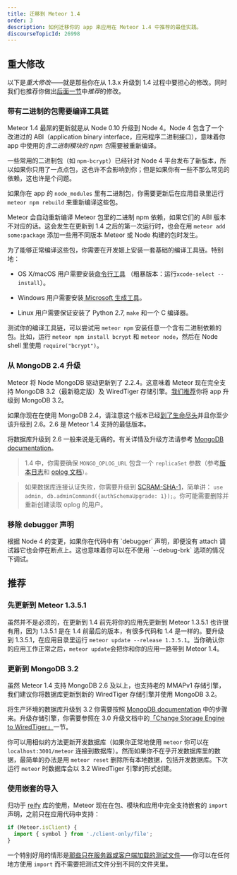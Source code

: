 ```yaml
---
title: 迁移到 Meteor 1.4
order: 3
description: 如何迁移你的 app 来应用在 Meteor 1.4 中推荐的最佳实践。
discourseTopicId: 26998
---
```


<h2 id="breaking-changes">重大修改</h2>

以下是*重大修改*——就是那些你在从 1.3.x 升级到 1.4 过程中要担心的修改。同时我们也推荐你做出[后面一节](#recommend-changes)中*推荐*的修改。

<h3 id="binary-packages-require-build-toolchain">带有二进制的包需要编译工具链</h3>

Meteor 1.4 最屌的更新就是从 Node 0.10 升级到 Node 4。Node 4 包含了一个改进过的 ABI（application binary interface，应用程序二进制接口），意味着你 app 中使用的*含二进制模块的 npm 包*需要被重新编译。

一些常用的二进制包（如 `npm-bcrypt`）已经针对 Node 4 平台发布了新版本，所以如果你只用了一点点包，这也许不会影响到你；但是如果你有一些不那么常见的依赖，这也许是个问题。

如果你在 app 的 `node_modules` 里有二进制包，你需要更新后在应用目录里运行 `meteor npm rebuild` 来重新编译这些包。

Meteor 会自动重新编译 Meteor 包里的二进制 npm 依赖，如果它们的 ABI 版本不对应的话。这会发生在更新到 1.4 之后的第一次运行时，也会在用 `meteor add some:package` 添加一些用不同版本 Meteor 或 Node 构建的包时发生。

为了能够正常编译这些包，你需要在开发姬上安装一套基础的编译工具链。特别地：

 - OS X/macOS 用户需要安装[命令行工具](http://railsapps.github.io/xcode-command-line-tools.html) （粗暴版本：运行`xcode-select --install`）。

 - Windows 用户需要安装[ Microsoft 生成工具](https://www.microsoft.com/zh-CN/download/details.aspx?id=48159)。

 - Linux 用户需要保证安装了 Python 2.7, `make` 和一个 C 编译器。

测试你的编译工具链，可以尝试用 `meteor npm` 安装任意一个含有二进制依赖的包。比如，运行 `meteor npm install bcrypt` 和 `meteor node`，然后在 Node shell 里使用 `require("bcrypt")`。

<h3 id="update-from-mongo-2_4">从 MongoDB 2.4 升级</h3>

Meteor 将 Node MongoDB 驱动更新到了 2.2.4。这意味着 Meteor 现在完全支持 MongoDB 3.2（最新稳定版）及 WiredTiger 存储引擎。[我们推荐](#update-to-mongo-3_2)你将 app 升级到 MongoDB 3.2。

如果你现在在使用 MongoDB 2.4，请注意这个版本已经[到了生命尽头](https://www.mongodb.com/support-policy)并且你至少该升级到 2.6。2.6 是 Meteor 1.4 支持的最低版本。

将数据库升级到 2.6 一般来说是无痛的。有关详情及升级方法请参考 [MongoDB documentation](https://docs.mongodb.com/manual/release-notes/2.6-upgrade/)。

> 1.4 中，你需要确保 `MONGO_OPLOG_URL` 包含一个 `replicaSet` 参数（参考[版本日志](https://github.com/meteor/meteor/blob/devel/History.md#v14)和 [oplog 文档](https://github.com/meteor/docs/blob/master/long-form/oplog-observe-driver.md#oplogobservedriver-in-production)）。

> 如果数据库连接认证失败，你需要升级到 [SCRAM-SHA-1](https://docs.mongodb.com/manual/release-notes/3.0-scram/#upgrade-mongodb-cr-to-scram)，简单讲： `use admin, db.adminCommand({authSchemaUpgrade: 1});`。你可能需要删除并重新创建读取 oplog 的用户。

<h3 id="debugger">移除 debugger 声明</h3>
根据 Node 4 的变更，如果你在代码中有 `debugger` 声明，即便没有 attach 调试器它也会停在断点上。这也意味着你可以在不使用 `--debug-brk` 选项的情况下调试。

<h2 id="recommendations">推荐</h2>

<h3 id="update-to-1_3_5_1-first">先更新到 Meteor 1.3.5.1</h3>

虽然并不是必须的，在更新到 1.4 前先将你的应用先更新到 Meteor 1.3.5.1 也许很有用，因为 1.3.5.1 是在 1.4 前最后的版本，有很多代码和 1.4 是一样的。要升级到 1.3.5.1，在应用目录里运行 `meteor update --release 1.3.5.1`。当你确认你的应用工作正常之后，`meteor update`会把你和你的应用一路带到 Meteor 1.4。

<h3 id="update-to-mongo-3_2">更新到 MongoDB 3.2</h3>

虽然 Meteor 1.4 支持 MongoDB 2.6 及以上，也支持老的 MMAPv1 存储引擎，我们建议你将数据库更新到新的 WiredTiger 存储引擎并使用 MongoDB 3.2。

将生产环境的数据库升级到 3.2 你需要按照 [MongoDB documentation](https://docs.mongodb.com/manual/release-notes/3.2-upgrade/) 中的步骤来。升级存储引擎，你需要参照在 3.0 升级文档中的[「Change Storage Engine to WiredTiger」](https://docs.mongodb.com/v3.0/release-notes/3.0-upgrade/#change-storage-engine-to-wiredtiger)一节。

你可以用相似的方法更新开发数据库（如果你正常地使用 `meteor` 你可以在 `localhost:3001/meteor` 连接到数据库）。然而如果你不在乎开发数据库里的数据，最简单的办法是用 `meteor reset` 删除所有本地数据，包括开发数据库。下次运行 `meteor` 时数据库会以 3.2 WiredTiger 引擎的形式创建。

<h3 id="nested-imports">使用嵌套的导入</h3>

归功于 [reify](https://www.npmjs.com/package/reify) 库的使用，Meteor 现在在包、模块和应用中完全支持嵌套的 `import` 声明，之前只在应用代码中支持：

```js
if (Meteor.isClient) {
  import { symbol } from './client-only/file';
}
```

一个特别好用的情形是[那些只在服务器或客户端加载的测试文件](https://github.com/meteor/todos/commit/3963a65d96cd7ef235a95d5e3a331d6f0606f70f)——你可以在任何地方使用 `import` 而不需要把测试文件分到不同的文件夹里。
